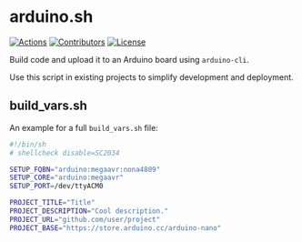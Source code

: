 # arduino.sh

[![Actions](https://github.com/x70b1/arduino.sh/actions/workflows/shellcheck.yml/badge.svg)](https://github.com/x70b1/arduino.sh/actions)
[![Contributors](https://img.shields.io/github/contributors/x70b1/arduino.sh.svg)](https://github.com/x70b1/arduino.sh/graphs/contributors)
[![License](https://img.shields.io/github/license/x70b1/arduino.sh.svg)](https://github.com/x70b1/arduino.sh/blob/master/LICENSE)

Build code and upload it to an Arduino board using `arduino-cli`.

Use this script in existing projects to simplify development and deployment.


## build_vars.sh

An example for a full `build_vars.sh` file:

```sh
#!/bin/sh
# shellcheck disable=SC2034

SETUP_FQBN="arduino:megaavr:nona4809"
SETUP_CORE="arduino:megaavr"
SETUP_PORT=/dev/ttyACM0

PROJECT_TITLE="Title"
PROJECT_DESCRIPTION="Cool description."
PROJECT_URL="github.com/user/project"
PROJECT_BASE="https://store.arduino.cc/arduino-nano"
```
